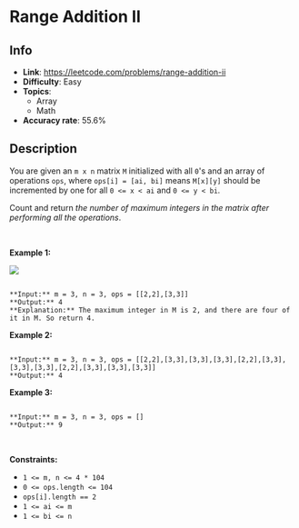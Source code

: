 # Range Addition II

## Info  
- **Link**: https://leetcode.com/problems/range-addition-ii
- **Difficulty**: Easy  
- **Topics**:   
    - Array
    - Math
- **Accuracy rate**: 55.6%  

## Description  
    
You are given an `m x n` matrix `M` initialized with all `0`'s and an array of operations `ops`, where `ops[i] = [ai, bi]` means `M[x][y]` should be incremented by one for all `0 <= x < ai` and `0 <= y < bi`.


Count and return *the number of maximum integers in the matrix after performing all the operations*.


 


**Example 1:**


![](https://assets.leetcode.com/uploads/2020/10/02/ex1.jpg)

```

**Input:** m = 3, n = 3, ops = [[2,2],[3,3]]
**Output:** 4
**Explanation:** The maximum integer in M is 2, and there are four of it in M. So return 4.

```

**Example 2:**



```

**Input:** m = 3, n = 3, ops = [[2,2],[3,3],[3,3],[3,3],[2,2],[3,3],[3,3],[3,3],[2,2],[3,3],[3,3],[3,3]]
**Output:** 4

```

**Example 3:**



```

**Input:** m = 3, n = 3, ops = []
**Output:** 9

```

 


**Constraints:**


* `1 <= m, n <= 4 * 104`
* `0 <= ops.length <= 104`
* `ops[i].length == 2`
* `1 <= ai <= m`
* `1 <= bi <= n`


  
    